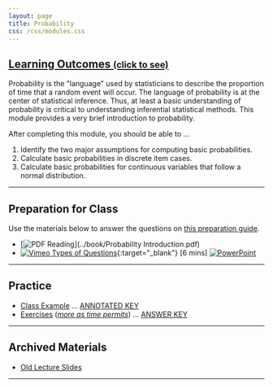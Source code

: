 ```yaml
---
layout: page
title: Probability
css: /css/modules.css
---
```


<div class="panel-group-ILOs">
  <div class="panel panel-default">
    <div class="panel-heading">
      <h2 class="panel-title">
        <a data-toggle="collapse" href="#ILOs">Learning Outcomes <small>(click to see)</small></a>
      </h2>
    </div>
    <div id="ILOs" class="panel-collapse collapse">
      <div class="panel-body">
Probability is the "language" used by statisticians to describe the proportion of time that a random event will occur.  The language of probability is at the center of statistical inference.  Thus, at least a basic understanding of probability is critical to understanding inferential statistical methods.  This module provides a very brief introduction to probability.

<p>After completing this module, you should be able to ...</p>

<ol>
  <li>Identify the two major assumptions for computing basic probabilities.</li>
  <li>Calculate basic probabilities in discrete item cases.</li>
  <li>Calculate basic probabilities for continuous variables that follow a normal distribution.</li>
</ol>
      </div>
    </div>
  </div>
</div>

----

## Preparation for Class

Use the materials below to answer the questions on [this preparation guide](Prep/Probability).

* [![PDF](../img/pdf.png) Reading](../book/Probability Introduction.pdf)
* [![Vimeo](../img/dhovid.png) Types of Questions](https://vimeo.com/user45324800/smplngd-questions){:target="_blank"} [6 mins] [![PowerPoint](../img/ppt.png)](PPT/SamplingDist_PPT3.pptx)

----

## Practice

* [Class Example](CE/Probability_CExmpl) ... [ANNOTATED KEY](CE/KEY_Probability_CExmpl) 
* [Exercises](CE/Probability_CE1) ([*more as time permits*](CE/Probability_CE2)) ... [ANSWER KEY](CE/KEY_Probability_CE)

----

## Archived Materials

* [Old Lecture Slides](PPT/Probability_PPT_old.pptx)

----

